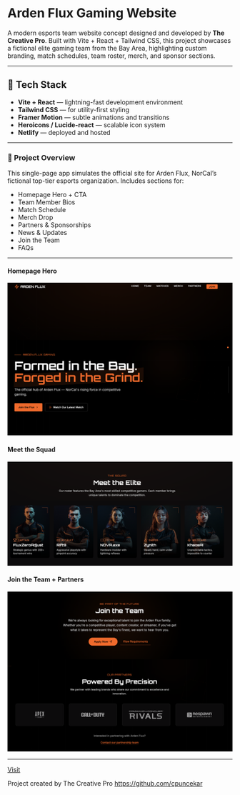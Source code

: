 # Arden Flux Gaming Website

A modern esports team website concept designed and developed by **The Creative Pro**. Built with Vite + React + Tailwind CSS, this project showcases a fictional elite gaming team from the Bay Area, highlighting custom branding, match schedules, team roster, merch, and sponsor sections.

---

## 🔧 Tech Stack

- **Vite + React** — lightning-fast development environment
- **Tailwind CSS** — for utility-first styling
- **Framer Motion** — subtle animations and transitions
- **Heroicons / Lucide-react** — scalable icon system
- **Netlify** — deployed and hosted

---

### 🧠 Project Overview

This single-page app simulates the official site for Arden Flux, NorCal’s fictional top-tier esports organization. Includes sections for:

- Homepage Hero + CTA
- Team Member Bios
- Match Schedule
- Merch Drop
- Partners & Sponsorships
- News & Updates
- Join the Team
- FAQs

---

#### Homepage Hero

![Hero CTA](./readme-assets/01-heading-call-to-action.png)

#### Meet the Squad

![Meet the Squad](./readme-assets/02-meet-the-team.png)

#### Join the Team + Partners

![Join + Partners](./readme-assets/03-join-our-team.png)

---
[Visit](https://arden-flux-gaming.netlify.app)

Project created by The Creative Pro
https://github.com/cpuncekar
